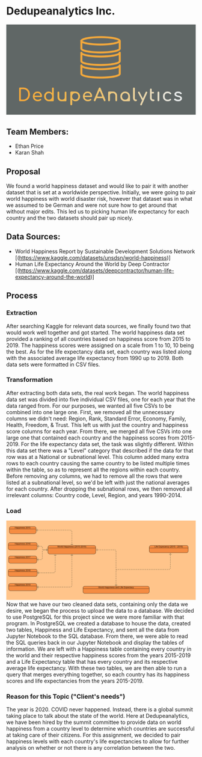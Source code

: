 # Dedupeanalytics Inc.
![Dedupeanalytics Inc. logo](/images/dedupeanalytics.png)

## Team Members:
- Ethan Price
- Karan Shah

## Proposal
We found a world happiness dataset and would like to pair it with another dataset that is set at a worldwide perspective. Initially, we were going to pair world happiness with world disaster risk, however that dataset was in what we assumed to be German and were not sure how to get around that without major edits. This led us to picking human life expectancy for each country and the two datasets should pair up nicely.

## Data Sources:
- World Happiness Report by Sustainable Development Solutions Network [(https://www.kaggle.com/datasets/unsdsn/world-happiness)]
- Human Life Expectancy Around the World by Deep Contractor [(https://www.kaggle.com/datasets/deepcontractor/human-life-expectancy-around-the-world)]

## Process
### Extraction
After searching Kaggle for relevant data sources, we finally found two that would work well together and got started. The world happiness data set provided a ranking of all countries based on happiness score from 2015 to 2019. The happiness scores were assigned on a scale from 1 to 10, 10 being the best. As for the life expectancy data set, each country was listed along with the associated average life expectancy from 1990 up to 2019. Both data sets were formatted in CSV files.

### Transformation
After extracting both data sets, the real work began. The world happiness data set was divided into five individual CSV files, one for each year that the data ranged from. For our purposes, we wanted all five CSVs to be combined into one large one. First, we removed all the unnecessary columns we didn't need: Region, Rank, Standard Error, Economy, Family, Health, Freedom, & Trust. This left us with just the country and happiness score columns for each year. From there, we merged all five CSVs into one large one that contained each country and the happiness scores from 2015-2019. 
For the life expectancy data set, the task was slightly different. Within this data set there was a "Level" category that described if the data for that row was at a National or subnational level. This column added many extra rows to each country causing the same country to be listed multiple times within the table, so as to represent all the regions within each country. Before removing any columns, we had to remove all the rows that were listed at a subnational level, so we'd be left with just the national averages for each country. After dropping the subnational rows, we then removed all irrelevant columns: Country code, Level, Region, and years 1990-2014. 

### Load
![Project ERD](/images/ERD.PNG)
Now that we have our two cleaned data sets, containing only the data we desire, we began the process to upload the data to a database. We decided to use PostgreSQL for this project since we were more familiar with that program. In PostgreSQL we created a database to house the data, created two tables, Happiness and Life Expectancy, and sent all the data from Jupyter Notebook to the SQL database. From there, we were able to read the SQL queries back in our Jupyter Notebook and display the tables of information. We are left with a Happiness table containing every country in the world and their respective happiness scores from the years 2015-2019 and a Life Expectancy table that has every country and its respective average life expectancy. With these two tables, we are then able to run a query that merges everything together, so each country has its happiness scores and life expectancies from the years 2015-2019.

### Reason for this Topic ("Client's needs")
The year is 2020. COVID never happened. Instead, there is a global summit taking place to talk about the state of the world. Here at Dedupeanalytics, we have been hired by the summit committee to provide data on world happiness from a country level to determine which countries are successful at taking care of their citizens. For this assignment, we decided to pair happiness levels with each country's life expectancies to allow for further analysis on whether or not there is any correlation between the two.